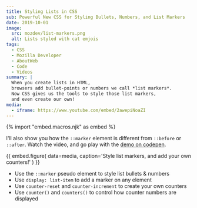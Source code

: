 ```yaml
---
title: Styling Lists in CSS
sub: Powerful New CSS for Styling Bullets, Numbers, and List Markers
date: 2019-10-01
image:
  src: mozdev/list-markers.png
  alt: Lists styled with cat emjois
tags:
  - CSS
  - Mozilla Developer
  - AboutWeb
  - Code
  - Videos
summary: |
  When you create lists in HTML,
  browsers add bullet-points or numbers we call *list markers*.
  Now CSS gives us the tools to style those list markers,
  and even create our own!
media:
  - iframe: https://www.youtube.com/embed/2awepiNoaZI
---
```


{% import "embed.macros.njk" as embed %}

I'll also show you how the `::marker` element
is different from `::before` or `::after`.
Watch the video, and go play with the [demo on codepen][pen].

[pen]: https://codepen.io/mirisuzanne/pen/BaBKowO?editors=0100

{{ embed.figure(
  data=media,
  caption='Style list markers, and add your own counters!'
) }}

- Use the `::marker` pseudo element to style list bullets & numbers
- Use `display: list-item` to add a marker on any element
- Use `counter-reset` and `counter-increment` to create your own counters
- Use `counter()` and `counters()` to control how counter numbers are displayed
